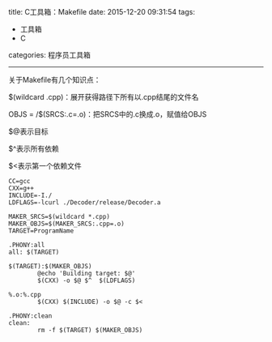 title: C工具箱：Makefile 
date: 2015-12-20 09:31:54
tags:
- 工具箱
- C

categories: 程序员工具箱

---

关于Makefile有几个知识点：

$(wildcard .cpp)：展开获得路径下所有以.cpp结尾的文件名

OBJS = /$(SRCS:.c=.o)：把SRCS中的.c换成.o，赋值给OBJS

$@表示目标

$^表示所有依赖

$<表示第一个依赖文件


```
CC=gcc
CXX=g++
INCLUDE=-I./
LDFLAGS=-lcurl ./Decoder/release/Decoder.a 

MAKER_SRCS=$(wildcard *.cpp)
MAKER_OBJS=$(MAKER_SRCS:.cpp=.o)
TARGET=ProgramName

.PHONY:all
all: $(TARGET)

$(TARGET):$(MAKER_OBJS)
        @echo 'Building target: $@'
        $(CXX) -o $@ $^  $(LDFLAGS)

%.o:%.cpp
        $(CXX) $(INCLUDE) -o $@ -c $<

.PHONY:clean
clean:
        rm -f $(TARGET) $(MAKER_OBJS)
```
